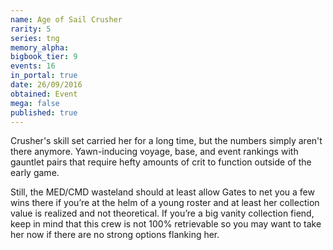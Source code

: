 ```yaml
---
name: Age of Sail Crusher
rarity: 5
series: tng
memory_alpha:
bigbook_tier: 9
events: 16
in_portal: true
date: 26/09/2016
obtained: Event
mega: false
published: true
---
```


Crusher's skill set carried her for a long time, but the numbers simply aren't there anymore. Yawn-inducing voyage, base, and event rankings with gauntlet pairs that require hefty amounts of crit to function outside of the early game.

Still, the MED/CMD wasteland should at least allow Gates to net you a few wins there if you’re at the helm of a young roster and at least her collection value is realized and not theoretical. If you’re a big vanity collection fiend, keep in mind that this crew is not 100% retrievable so you may want to take her now if there are no strong options flanking her.
